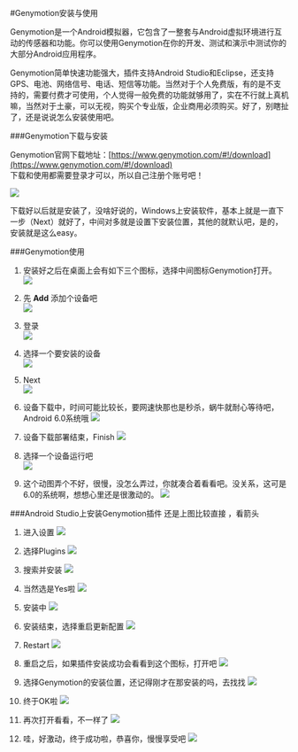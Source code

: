 #Genymotion安装与使用

Genymotion是一个Android模拟器，它包含了一整套与Android虚拟环境进行互动的传感器和功能。你可以使用Genymotion在你的开发、测试和演示中测试你的大部分Android应用程序。  

Genymotion简单快速功能强大，插件支持Android Studio和Eclipse，还支持GPS、电池、网络信号、电话、短信等功能。当然对于个人免费版，有的是不支持的，需要付费才可使用，个人觉得一般免费的功能就够用了，实在不行就上真机嘛，当然对于土豪，可以无视，购买个专业版，企业商用必须购买。好了，别瞎扯了，还是说说怎么安装使用吧。

###Genymotion下载与安装

Genymotion官网下载地址：[https://www.genymotion.com/#!/download](https://www.genymotion.com/#!/download)  
下载和使用都需要登录才可以，所以自己注册个账号吧！
  
![](https://raw.githubusercontent.com/junkchen/Documents/master/Image/GenymotionInstall/13.png)  

下载好以后就是安装了，没啥好说的，Windows上安装软件，基本上就是一直下一步（Next）就好了，中间对多就是设置下安装位置，其他的就默认吧，是的，安装就是这么easy。
  
###Genymotion使用

1. 安装好之后在桌面上会有如下三个图标，选择中间图标Genymotion打开。    
![](https://github.com/junkchen/Documents/raw/master/Image/GenymotionInstall/14.png)  

2. 先 **Add** 添加个设备吧  
![](https://github.com/junkchen/Documents/raw/master/Image/GenymotionInstall/15.png)  

3. 登录  
![](https://github.com/junkchen/Documents/raw/master/Image/GenymotionInstall/16.png)

4. 选择一个要安装的设备  
![](https://github.com/junkchen/Documents/raw/master/Image/GenymotionInstall/17.png)

5. Next  
![](https://github.com/junkchen/Documents/raw/master/Image/GenymotionInstall/18.png)

6. 设备下载中，时间可能比较长，要网速快那也是秒杀，蜗牛就耐心等待吧，Android 6.0系统哦
![](https://github.com/junkchen/Documents/raw/master/Image/GenymotionInstall/19.png)

7. 设备下载部署结束，Finish
![](https://github.com/junkchen/Documents/raw/master/Image/GenymotionInstall/20.png)

8. 选择一个设备运行吧  
![](https://github.com/junkchen/Documents/raw/master/Image/GenymotionInstall/21.png)

9. 这个动图弄个不好，很慢，没怎么弄过，你就凑合着看看吧。没关系，这可是6.0的系统啊，想想心里还是很激动的。
![](https://github.com/junkchen/Documents/raw/master/Image/GenymotionInstall/genymotion_use.gif) 
  
###Android Studio上安装Genymotion插件
还是上图比较直接 ，看箭头 

1. 进入设置
![](https://github.com/junkchen/Documents/raw/master/Image/GenymotionInstall/1.png) 

2. 选择Plugins
![](https://github.com/junkchen/Documents/raw/master/Image/GenymotionInstall/2.png)  

3. 搜索并安装
![](https://github.com/junkchen/Documents/raw/master/Image/GenymotionInstall/3.png)  

4. 当然选是Yes啦
![](https://github.com/junkchen/Documents/raw/master/Image/GenymotionInstall/4.png)

5. 安装中
![](https://github.com/junkchen/Documents/raw/master/Image/GenymotionInstall/5.png)

6. 安装结束，选择重启更新配置
![](https://github.com/junkchen/Documents/raw/master/Image/GenymotionInstall/6.png)

7. Restart
![](https://github.com/junkchen/Documents/raw/master/Image/GenymotionInstall/7.png)

8. 重启之后，如果插件安装成功会看看到这个图标，打开吧
![](https://github.com/junkchen/Documents/raw/master/Image/GenymotionInstall/8.png)

9. 选择Genymotion的安装位置，还记得刚才在那安装的吗，去找找
![](https://github.com/junkchen/Documents/raw/master/Image/GenymotionInstall/9.png)  

10. 终于OK啦
![](https://github.com/junkchen/Documents/raw/master/Image/GenymotionInstall/10.png)

11. 再次打开看看，不一样了
![](https://github.com/junkchen/Documents/raw/master/Image/GenymotionInstall/11.png)

12. 哇，好激动，终于成功啦，恭喜你，慢慢享受吧
![](https://github.com/junkchen/Documents/raw/master/Image/GenymotionInstall/12.png)  
